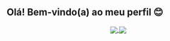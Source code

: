 ## Olá! Bem-vindo(a) ao meu perfil 😊
<div align="center">
  <a href="https://www.linkedin.com/in/victor-gabriel-melo-de-lima-10679b2ab/">
  <img heigth="180em" align="center" src="https://github-readme-stats.vercel.app/api?username=VictorGabrielMelodelima&show_icons=True&theme=tokyonight&include_all_commits=True&count_private=true&locale=pt-pt&rank_icon=github"/>
  <img heigth="180em" align="center" src="https://github-readme-stats.vercel.app/api/top-langs?username=PennyWASS&layout=compact&langs_count8&theme=tokyonight&size_weight=0.5&count_weight=0.5&custom_title=Linguagens+Mais+Usadas"/>  
